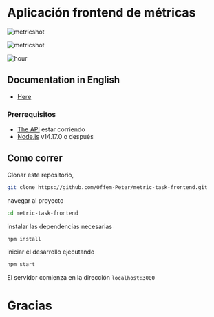 # Aplicación frontend de métricas

![metricshot](https://user-images.githubusercontent.com/32823698/140985582-d35ee684-e031-42f2-887f-16b54ca68c17.png)

![metricshot](https://user-images.githubusercontent.com/32823698/141189830-c04177d4-7074-4815-b2fc-a348c2f5c999.png)

![hour](https://user-images.githubusercontent.com/32823698/141193027-64ba0d88-90de-4cbb-b4ff-092967274b49.png)

## Documentation in English

- [Here](https://github.com/Offem-Peter/metric-task-frontend/blob/main/README.md)

### Prerrequisitos

- [The API](https://github.com/Offem-Peter/metrics-task-api) estar corriendo
- [Node.js](https://nodejs.org/en/) v14.17.0 o después

## Como correr

Clonar este repositorio,

```sh
git clone https://github.com/Offem-Peter/metric-task-frontend.git
```

navegar al proyecto

```sh
cd metric-task-frontend
```

instalar las dependencias necesarias

```sh
npm install
```

iniciar el desarrollo ejecutando

```sh
npm start
```

El servidor comienza en la dirección `localhost:3000`

# Gracias
